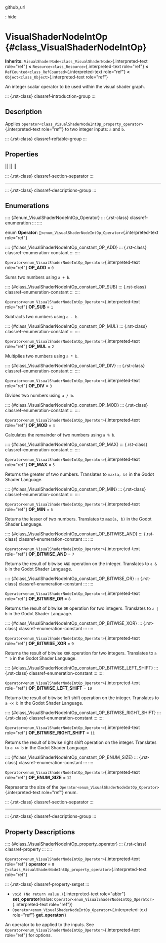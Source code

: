 github_url

:   hide

# VisualShaderNodeIntOp {#class_VisualShaderNodeIntOp}

**Inherits:**
`VisualShaderNode<class_VisualShaderNode>`{.interpreted-text role="ref"}
**\<** `Resource<class_Resource>`{.interpreted-text role="ref"} **\<**
`RefCounted<class_RefCounted>`{.interpreted-text role="ref"} **\<**
`Object<class_Object>`{.interpreted-text role="ref"}

An integer scalar operator to be used within the visual shader graph.

::: {.rst-class}
classref-introduction-group
:::

## Description

Applies
`operator<class_VisualShaderNodeIntOp_property_operator>`{.interpreted-text
role="ref"} to two integer inputs: `a` and `b`.

::: {.rst-class}
classref-reftable-group
:::

## Properties

||
||
||

::: {.rst-class}
classref-section-separator
:::

------------------------------------------------------------------------

::: {.rst-class}
classref-descriptions-group
:::

## Enumerations

:::: {#enum_VisualShaderNodeIntOp_Operator}
::: {.rst-class}
classref-enumeration
:::
::::

enum **Operator**:
`🔗<enum_VisualShaderNodeIntOp_Operator>`{.interpreted-text role="ref"}

:::: {#class_VisualShaderNodeIntOp_constant_OP_ADD}
::: {.rst-class}
classref-enumeration-constant
:::
::::

`Operator<enum_VisualShaderNodeIntOp_Operator>`{.interpreted-text
role="ref"} **OP_ADD** = `0`

Sums two numbers using `a + b`.

:::: {#class_VisualShaderNodeIntOp_constant_OP_SUB}
::: {.rst-class}
classref-enumeration-constant
:::
::::

`Operator<enum_VisualShaderNodeIntOp_Operator>`{.interpreted-text
role="ref"} **OP_SUB** = `1`

Subtracts two numbers using `a - b`.

:::: {#class_VisualShaderNodeIntOp_constant_OP_MUL}
::: {.rst-class}
classref-enumeration-constant
:::
::::

`Operator<enum_VisualShaderNodeIntOp_Operator>`{.interpreted-text
role="ref"} **OP_MUL** = `2`

Multiplies two numbers using `a * b`.

:::: {#class_VisualShaderNodeIntOp_constant_OP_DIV}
::: {.rst-class}
classref-enumeration-constant
:::
::::

`Operator<enum_VisualShaderNodeIntOp_Operator>`{.interpreted-text
role="ref"} **OP_DIV** = `3`

Divides two numbers using `a / b`.

:::: {#class_VisualShaderNodeIntOp_constant_OP_MOD}
::: {.rst-class}
classref-enumeration-constant
:::
::::

`Operator<enum_VisualShaderNodeIntOp_Operator>`{.interpreted-text
role="ref"} **OP_MOD** = `4`

Calculates the remainder of two numbers using `a % b`.

:::: {#class_VisualShaderNodeIntOp_constant_OP_MAX}
::: {.rst-class}
classref-enumeration-constant
:::
::::

`Operator<enum_VisualShaderNodeIntOp_Operator>`{.interpreted-text
role="ref"} **OP_MAX** = `5`

Returns the greater of two numbers. Translates to `max(a, b)` in the
Godot Shader Language.

:::: {#class_VisualShaderNodeIntOp_constant_OP_MIN}
::: {.rst-class}
classref-enumeration-constant
:::
::::

`Operator<enum_VisualShaderNodeIntOp_Operator>`{.interpreted-text
role="ref"} **OP_MIN** = `6`

Returns the lesser of two numbers. Translates to `max(a, b)` in the
Godot Shader Language.

:::: {#class_VisualShaderNodeIntOp_constant_OP_BITWISE_AND}
::: {.rst-class}
classref-enumeration-constant
:::
::::

`Operator<enum_VisualShaderNodeIntOp_Operator>`{.interpreted-text
role="ref"} **OP_BITWISE_AND** = `7`

Returns the result of bitwise `AND` operation on the integer. Translates
to `a & b` in the Godot Shader Language.

:::: {#class_VisualShaderNodeIntOp_constant_OP_BITWISE_OR}
::: {.rst-class}
classref-enumeration-constant
:::
::::

`Operator<enum_VisualShaderNodeIntOp_Operator>`{.interpreted-text
role="ref"} **OP_BITWISE_OR** = `8`

Returns the result of bitwise `OR` operation for two integers.
Translates to `a | b` in the Godot Shader Language.

:::: {#class_VisualShaderNodeIntOp_constant_OP_BITWISE_XOR}
::: {.rst-class}
classref-enumeration-constant
:::
::::

`Operator<enum_VisualShaderNodeIntOp_Operator>`{.interpreted-text
role="ref"} **OP_BITWISE_XOR** = `9`

Returns the result of bitwise `XOR` operation for two integers.
Translates to `a ^ b` in the Godot Shader Language.

:::: {#class_VisualShaderNodeIntOp_constant_OP_BITWISE_LEFT_SHIFT}
::: {.rst-class}
classref-enumeration-constant
:::
::::

`Operator<enum_VisualShaderNodeIntOp_Operator>`{.interpreted-text
role="ref"} **OP_BITWISE_LEFT_SHIFT** = `10`

Returns the result of bitwise left shift operation on the integer.
Translates to `a << b` in the Godot Shader Language.

:::: {#class_VisualShaderNodeIntOp_constant_OP_BITWISE_RIGHT_SHIFT}
::: {.rst-class}
classref-enumeration-constant
:::
::::

`Operator<enum_VisualShaderNodeIntOp_Operator>`{.interpreted-text
role="ref"} **OP_BITWISE_RIGHT_SHIFT** = `11`

Returns the result of bitwise right shift operation on the integer.
Translates to `a >> b` in the Godot Shader Language.

:::: {#class_VisualShaderNodeIntOp_constant_OP_ENUM_SIZE}
::: {.rst-class}
classref-enumeration-constant
:::
::::

`Operator<enum_VisualShaderNodeIntOp_Operator>`{.interpreted-text
role="ref"} **OP_ENUM_SIZE** = `12`

Represents the size of the
`Operator<enum_VisualShaderNodeIntOp_Operator>`{.interpreted-text
role="ref"} enum.

::: {.rst-class}
classref-section-separator
:::

------------------------------------------------------------------------

::: {.rst-class}
classref-descriptions-group
:::

## Property Descriptions

:::: {#class_VisualShaderNodeIntOp_property_operator}
::: {.rst-class}
classref-property
:::
::::

`Operator<enum_VisualShaderNodeIntOp_Operator>`{.interpreted-text
role="ref"} **operator** = `0`
`🔗<class_VisualShaderNodeIntOp_property_operator>`{.interpreted-text
role="ref"}

::: {.rst-class}
classref-property-setget
:::

- `void (No return value.)`{.interpreted-text role="abbr"}
  **set_operator**(value:
  `Operator<enum_VisualShaderNodeIntOp_Operator>`{.interpreted-text
  role="ref"})
- `Operator<enum_VisualShaderNodeIntOp_Operator>`{.interpreted-text
  role="ref"} **get_operator**()

An operator to be applied to the inputs. See
`Operator<enum_VisualShaderNodeIntOp_Operator>`{.interpreted-text
role="ref"} for options.

